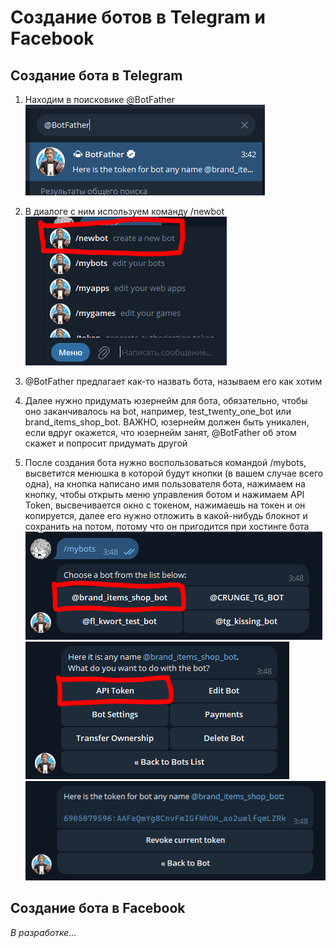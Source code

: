 # Создание ботов в Telegram и Facebook

## Создание бота в Telegram

1. Находим в поисковике @BotFather
   ![Изображение1](imgs/img1.png)

2. В диалоге с ним используем команду /newbot
   ![Изображение2](imgs/img2.png)

3. @BotFather предлагает как-то назвать бота, называем его как хотим

4. Далее нужно придумать юзернейм для бота, обязательно, чтобы оно заканчивалось на bot, например, test_twenty_one_bot или brand_items_shop_bot. ВАЖНО, юзернейм должен быть уникален, если вдруг окажется, что юзернейм занят, @BotFather об этом скажет и попросит придумать другой

5. После создания бота нужно воспользоваться командой /mybots, высветится менюшка в которой будут кнопки (в вашем случае всего одна), на кнопка написано имя пользователя бота, нажимаем на кнопку, чтобы открыть меню управления ботом и нажимаем API Token, высвечивается окно с токеном, нажимаешь на токен и он копируется, далее его нужно отложить в какой-нибудь блокнот и сохранить на потом, потому что он пригодится при хостинге бота
   ![Изображение3](imgs/img3.png)
   ![Изображение4](imgs/img4.png)
   ![Изображение5](imgs/img5.png)

## Создание бота в Facebook

*В разработке...*
